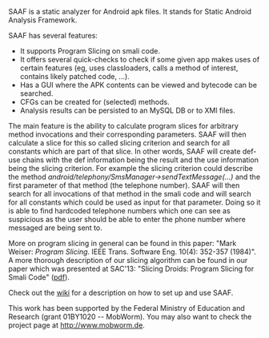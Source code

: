 SAAF is a static analyzer for Android apk files. It stands for Static Android Analysis Framework.

SAAF has several features:
  * It supports Program Slicing on smali code.
  * It offers several quick-checks to check if some given app makes uses of certain features (eg, uses classloaders, calls a method of interest, contains likely patched code, ...).
  * Has a GUI where the APK contents can be viewed and bytecode can be searched.
  * CFGs can be created for (selected) methods.
  * Analysis results can be persisted to an MySQL DB or to XMl files.

The main feature is the ability to calculate program slices for arbitrary method invocations and their corresponding parameters. SAAF will then calculate a slice for this so called slicing criterion and search for all constants which are part of that slice. In other words, SAAF will create def-use chains with the def information being the result and the use information being the slicing criterion. For example the slicing criterion could describe the method _android/telephony/SmsManager->sendTextMessage(...)_ and the first parameter of that method (the telephone number). SAAF will then search for all invocations of that method in the smali code and will search for all constants which could be used as input for that parameter. Doing so it is able to find hardcoded telephone numbers which one can see as suspicious as the user should be able to enter the phone number where messaged are being sent to.

More on program slicing in general can be found in this paper: "Mark Weiser: _Program Slicing_. IEEE Trans. Software Eng. 10(4): 352-357 (1984)". A more thorough description of our slicing algorithm can be found in our paper which was presented at SAC'13: "Slicing Droids: Program Slicing for Smali Code" ([pdf](http://www.syssec.rub.de/research/publications/SlicingDroids/)).

Check out the [wiki](http://code.google.com/p/saaf/wiki/howto) for a description on how to set up and use SAAF.

This work has been supported by the Federal Ministry of Education and Research (grant 01BY1020 -- MobWorm). You may also want to check the project page at http://www.mobworm.de.